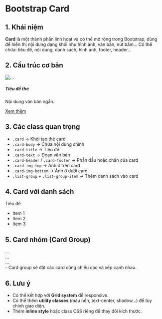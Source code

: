 # Bootstrap Card

## 1. Khái niệm
**Card** là một thành phần linh hoạt và có thể mở rộng trong Bootstrap, dùng để hiển thị nội dung dạng khối như hình ảnh, văn bản, nút bấm... Có thể chứa: tiêu đề, nội dung, danh sách, hình ảnh, footer, header...

## 2. Cấu trúc cơ bản
<div class="card" style="width: 18rem;">
  <img src="img.jpg" class="card-img-top" alt="...">
  <div class="card-body">
    <h5 class="card-title">Tiêu đề thẻ</h5>
    <p class="card-text">Nội dung văn bản ngắn.</p>
    <a href="#" class="btn btn-primary">Xem thêm</a>
  </div>
</div>

## 3. Các class quan trọng
- `.card` → Khởi tạo thẻ card
- `.card-body` → Chứa nội dung chính
- `.card-title` → Tiêu đề
- `.card-text` → Đoạn văn bản
- `.card-header` / `.card-footer` → Phần đầu hoặc chân của card
- `.card-img-top` → Ảnh ở trên card
- `.card-img-bottom` → Ảnh ở dưới card
- `.list-group` + `.list-group-item` → Thêm danh sách vào card

## 4. Card với danh sách
<div class="card" style="width: 18rem;">
  <div class="card-header">Tiêu đề</div>
  <ul class="list-group list-group-flush">
    <li class="list-group-item">Item 1</li>
    <li class="list-group-item">Item 2</li>
    <li class="list-group-item">Item 3</li>
  </ul>
</div>

## 5. Card nhóm (Card Group)
<div class="card-group">
  <div class="card"> ... </div>
  <div class="card"> ... </div>
  <div class="card"> ... </div>
</div>
- Card group sẽ đặt các card cùng chiều cao và xếp cạnh nhau.

## 6. Lưu ý
- Có thể kết hợp với **Grid system** để responsive.
- Có thể thêm **utility classes** (màu nền, text-center, shadow...) để tùy chỉnh giao diện.
- Thêm **inline style** hoặc class CSS riêng để thay đổi kích thước.
